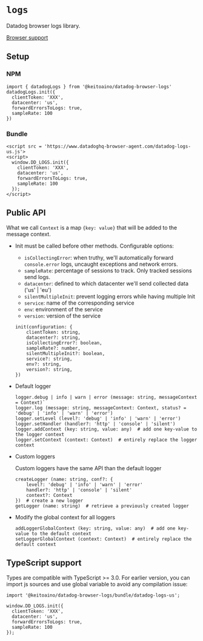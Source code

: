 # `logs`

Datadog browser logs library.

[Browser support](./BROWSER_SUPPORT.md#logger)

## Setup

### NPM

```
import { datadogLogs } from '@keitoaino/datadog-browser-logs'
datadogLogs.init({
  clientToken: 'XXX',
  datacenter: 'us',
  forwardErrorsToLogs: true,
  sampleRate: 100
})
```

### Bundle

```
<script src = 'https://www.datadoghq-browser-agent.com/datadog-logs-us.js'>
<script>
  window.DD_LOGS.init({
    clientToken: 'XXX',
    datacenter: 'us',
    forwardErrorsToLogs: true,
    sampleRate: 100
  });
</script>
```

## Public API

What we call `Context` is a map `{key: value}` that will be added to the message context.

- Init must be called before other methods. Configurable options:

  - `isCollectingError`: when truthy, we'll automatically forward `console.error` logs, uncaught exceptions and network errors.
  - `sampleRate`: percentage of sessions to track. Only tracked sessions send logs.
  - `datacenter`: defined to which datacenter we'll send collected data ('us' | 'eu')
  - `silentMultipleInit`: prevent logging errors while having multiple Init
  - `service`: name of the corresponding service
  - `env`: environment of the service
  - `version`: version of the service

  ```
  init(configuration: {
      clientToken: string,
      datacenter?: string,
      isCollectingError?: boolean,
      sampleRate?: number,
      silentMultipleInit?: boolean,
      service?: string,
      env?: string,
      version?: string,
  })
  ```

- Default logger

  ```
  logger.debug | info | warn | error (message: string, messageContext = Context)`
  logger.log (message: string, messageContext: Context, status? = 'debug' | 'info' | 'warn' | 'error')
  logger.setLevel (level?: 'debug' | 'info' | 'warn' | 'error')
  logger.setHandler (handler?: 'http' | 'console' | 'silent')
  logger.addContext (key: string, value: any)  # add one key-value to the logger context
  logger.setContext (context: Context)  # entirely replace the logger context
  ```

- Custom loggers

  Custom loggers have the same API than the default logger

  ```
  createLogger (name: string, conf?: {
      level?: 'debug' | 'info' | 'warn' | 'error'
      handler?: 'http' | 'console' | 'silent'
      context?: Context
  })  # create a new logger
  getLogger (name: string)  # retrieve a previously created logger
  ```

- Modify the global context for all loggers
  ```
  addLoggerGlobalContext (key: string, value: any)  # add one key-value to the default context
  setLoggerGlobalContext (context: Context)  # entirely replace the default context
  ```

## TypeScript support

Types are compatible with TypeScript >= 3.0.
For earlier version, you can import js sources and use global variable to avoid any compilation issue:

```
import '@keitoaino/datadog-browser-logs/bundle/datadog-logs-us';

window.DD_LOGS.init({
  clientToken: 'XXX',
  datacenter: 'us',
  forwardErrorsToLogs: true,
  sampleRate: 100
});
```
